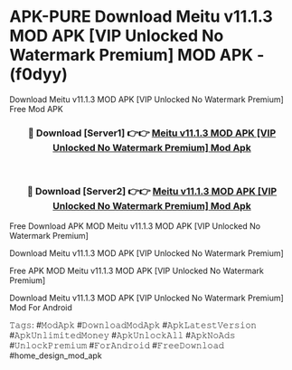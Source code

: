 # APK-PURE Download Meitu v11.1.3 MOD APK [VIP Unlocked No Watermark Premium] MOD APK - (f0dyy)
Download Meitu v11.1.3 MOD APK [VIP Unlocked No Watermark Premium] Free Mod APK

<div align="center">
<h3>🔴 Download [Server1] 👉👉 <a href="https://apk-comot.site?title=Meitu_v11.1.3_MOD_APK_[VIP_Unlocked_No_Watermark_Premium]">Meitu v11.1.3 MOD APK [VIP Unlocked No Watermark Premium] Mod Apk</a></h3><br>

<h3>🔴 Download [Server2] 👉👉 <a href="https://apk-comot.site?title=Meitu_v11.1.3_MOD_APK_[VIP_Unlocked_No_Watermark_Premium]">Meitu v11.1.3 MOD APK [VIP Unlocked No Watermark Premium] Mod Apk</a></h3>
</div>


Free Download APK MOD Meitu v11.1.3 MOD APK [VIP Unlocked No Watermark Premium]

Download Meitu v11.1.3 MOD APK [VIP Unlocked No Watermark Premium] 

Free APK MOD Meitu v11.1.3 MOD APK [VIP Unlocked No Watermark Premium] 

Download Meitu v11.1.3 MOD APK [VIP Unlocked No Watermark Premium] Mod For Android

𝚃𝚊𝚐𝚜: #𝙼𝚘𝚍𝙰𝚙𝚔 #𝙳𝚘𝚠𝚗𝚕𝚘𝚊𝚍𝙼𝚘𝚍𝙰𝚙𝚔 #𝙰𝚙𝚔𝙻𝚊𝚝𝚎𝚜𝚝𝚅𝚎𝚛𝚜𝚒𝚘𝚗 #𝙰𝚙𝚔𝚄𝚗𝚕𝚒𝚖𝚒𝚝𝚎𝚍𝙼𝚘𝚗𝚎𝚢 #𝙰𝚙𝚔𝚄𝚗𝚕𝚘𝚌𝚔𝙰𝚕𝚕 #𝙰𝚙𝚔𝙽𝚘𝙰𝚍𝚜 #𝚄𝚗𝚕𝚘𝚌𝚔𝙿𝚛𝚎𝚖𝚒𝚞𝚖 #𝙵𝚘𝚛𝙰𝚗𝚍𝚛𝚘𝚒𝚍 #𝙵𝚛𝚎𝚎𝙳𝚘𝚠𝚗𝚕𝚘𝚊𝚍 #home_design_mod_apk